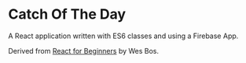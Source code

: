 # Catch Of The Day
A React application written with ES6 classes and using a Firebase App.

Derived from [React for Beginners](https://reactforbeginners.com/) by Wes Bos.
